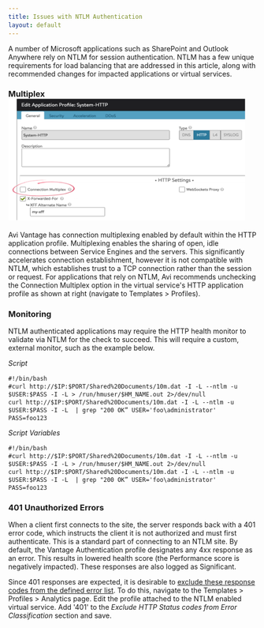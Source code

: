 ```yaml
---
title: Issues with NTLM Authentication
layout: default
---
```

A number of Microsoft applications such as SharePoint and Outlook Anywhere rely on NTLM for session authentication. NTLM has a few unique requirements for load balancing that are addressed in this article, along with recommended changes for impacted applications or virtual services.

### Multiplex<a href="img/Untitled.png"><img src="img/Untitled.png" alt="Untitled" width="481" height="246"></a>

Avi Vantage has connection multiplexing enabled by default within the HTTP application profile. Multiplexing enables the sharing of open, idle connections between Service Engines and the servers. This significantly accelerates connection establishment, however it is not compatible with NTLM, which establishes trust to a TCP connection rather than the session or request. For applications that rely on NTLM, Avi recommends unchecking the Connection Multiplex option in the virtual service's HTTP application profile as shown at right (navigate to Templates &gt; Profiles).

### Monitoring

NTLM authenticated applications may require the HTTP health monitor to validate via NTLM for the check to succeed. This will require a custom, external monitor, such as the example below.

*Script*
<pre><code class="language-lua">#!/bin/bash
#curl http://$IP:$PORT/Shared%20Documents/10m.dat -I -L --ntlm -u $USER:$PASS -I -L &gt; /run/hmuser/$HM_NAME.out 2&gt;/dev/null
curl http://$IP:$PORT/Shared%20Documents/10m.dat -I -L --ntlm -u $USER:$PASS -I -L  | grep "200 OK” USER='foo\administrator' PASS=foo123</code></pre>

*Script Variables*

<pre><code class="language-lua">#!/bin/bash
#curl http://$IP:$PORT/Shared%20Documents/10m.dat -I -L --ntlm -u $USER:$PASS -I -L &gt; /run/hmuser/$HM_NAME.out 2&gt;/dev/null
curl http://$IP:$PORT/Shared%20Documents/10m.dat -I -L --ntlm -u $USER:$PASS -I -L  | grep "200 OK” USER='foo\administrator' PASS=foo123</code></pre>

### 401 Unauthorized Errors

When a client first connects to the site, the server responds back with a 401 error code, which instructs the client it is not authorized and must first authenticate.  This is a standard part of connecting to an NTLM site.  By default, the Vantage Authentication profile designates any 4xx response as an error.  This results in lowered health score (the Performance score is negatively impacted).  These responses are also logged as Significant.

Since 401 responses are expected, it is desirable to <a href="/docs/latest/excluding-unwanted-messages-from-client-logs">exclude these response codes from the defined error list</a>.  To do this, navigate to the Templates &gt; Profiles &gt; Analytics page.  Edit the profile attached to the NTLM enabled virtual service.  Add '401' to the *Exclude HTTP Status codes from Error Classification* section and save.
